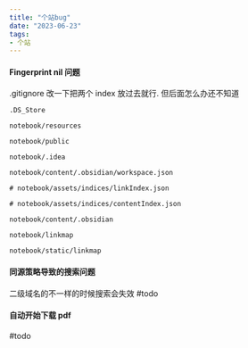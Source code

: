 ```yaml
---
title: "个站bug"
date: "2023-06-23"
tags:
- 个站
---
```


#### Fingerprint nil 问题
.gitignore 改一下把两个 index 放过去就行.
但后面怎么办还不知道
```
.DS_Store

notebook/resources

notebook/public

notebook/.idea

notebook/content/.obsidian/workspace.json

# notebook/assets/indices/linkIndex.json

# notebook/assets/indices/contentIndex.json

notebook/content/.obsidian

notebook/linkmap

notebook/static/linkmap
```

#### 同源策略导致的搜索问题
二级域名的不一样的时候搜索会失效
#todo 

#### 自动开始下载 pdf
#todo 